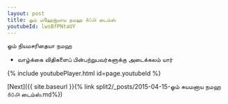 ```yaml
---
layout: post
title: ஓம் மஹேஜ்யாய நமஹ ௧௦௮ டைம்ஸ்
youtubeId: lwsBfPNtaUY
---
```

 
 
 ஓம் நியமசரிதையா நமஹ  
 
 -  வாழ்க்கை விதிகளைப் பின்பற்றுபவர்களுக்கு அடைக்கலம் யார் 
 
  
 
  
 
 
 
 
 
 


{% include youtubePlayer.html id=page.youtubeId %}
 
[Next]({{ site.baseurl }}{% link  split2/_posts/2015-04-15-ஓம் சுயமனாய நமஹ ௧௦௮ டைம்ஸ்.md%})
 
